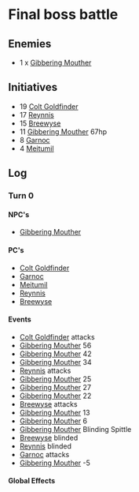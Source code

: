 # Final boss battle

## Enemies

- 1 x [Gibbering Mouther](https://www.dndbeyond.com/monsters/gibbering-mouther)

## Initiatives

- 19 [Colt Goldfinder](https://www.dndbeyond.com/profile/Fluktarn/characters/56700048)
- 17 [Reynnis](https://www.dndbeyond.com/profile/Vildling/characters/56694364)
- 15 [Breewyse](https://www.dndbeyond.com/profile/Marcroft81/characters/56772645)
- 11 [Gibbering Mouther](https://www.dndbeyond.com/monsters/gibbering-mouther) 67hp
- 8 [Garnoc](https://www.dndbeyond.com/profile/Vildling/characters/56694364)
- 4 [Meitumil](https://www.dndbeyond.com/profile/Vildling/characters/56694364)

## Log

### Turn 0

#### NPC's

- [Gibbering Mouther](https://www.dndbeyond.com/monsters/gibbering-mouther)

#### PC's

- [Colt Goldfinder](https://www.dndbeyond.com/profile/Fluktarn/characters/56700048)
- [Garnoc](https://www.dndbeyond.com/profile/Vildling/characters/56694364)
- [Meitumil](https://www.dndbeyond.com/profile/Vildling/characters/56694364)
- [Reynnis](https://www.dndbeyond.com/profile/Vildling/characters/56694364)
- [Breewyse](https://www.dndbeyond.com/profile/Marcroft81/characters/56772645)

#### Events
- [Colt Goldfinder](https://www.dndbeyond.com/profile/Fluktarn/characters/56700048) attacks
- [Gibbering Mouther](https://www.dndbeyond.com/monsters/gibbering-mouther) 56
- [Gibbering Mouther](https://www.dndbeyond.com/monsters/gibbering-mouther) 42
- [Gibbering Mouther](https://www.dndbeyond.com/monsters/gibbering-mouther) 34
- [Reynnis](https://www.dndbeyond.com/profile/Vildling/characters/56694364) attacks
- [Gibbering Mouther](https://www.dndbeyond.com/monsters/gibbering-mouther) 25
- [Gibbering Mouther](https://www.dndbeyond.com/monsters/gibbering-mouther) 27
- [Gibbering Mouther](https://www.dndbeyond.com/monsters/gibbering-mouther) 22
- [Breewyse](https://www.dndbeyond.com/profile/Marcroft81/characters/56772645) attacks
- [Gibbering Mouther](https://www.dndbeyond.com/monsters/gibbering-mouther) 13
- [Gibbering Mouther](https://www.dndbeyond.com/monsters/gibbering-mouther) 6
- [Gibbering Mouther](https://www.dndbeyond.com/monsters/gibbering-mouther) Blinding Spittle
- [Breewyse](https://www.dndbeyond.com/profile/Marcroft81/characters/56772645) blinded
- [Reynnis](https://www.dndbeyond.com/profile/Vildling/characters/56694364) blinded
- [Garnoc](https://www.dndbeyond.com/profile/Vildling/characters/56694364) attacks
- [Gibbering Mouther](https://www.dndbeyond.com/monsters/gibbering-mouther) -5

#### Global Effects
